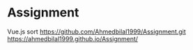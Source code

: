 # Assignment
Vue.js sort
https://github.com/Ahmedbilal1999/Assignment.git
https://ahmedbilal1999.github.io/Assignment/
